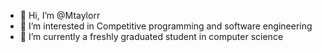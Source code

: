 - 👋 Hi, I’m @Mtaylorr
- 👀 I’m interested in Competitive programming and software engineering
- 🌱 I’m currently a freshly graduated student in computer science


<!---
Mtaylorr/Mtaylorr is a ✨ special ✨ repository because its `README.md` (this file) appears on your GitHub profile.
You can click the Preview link to take a look at your changes.
--->
